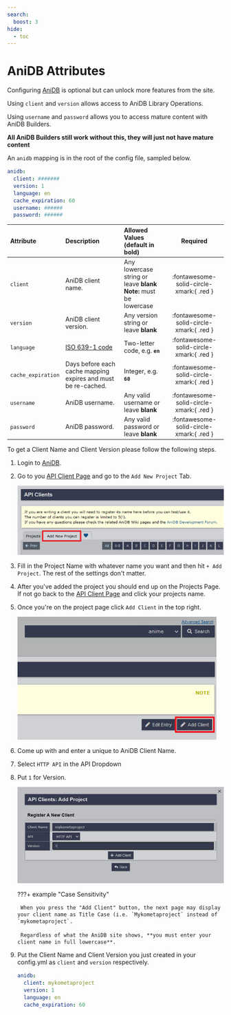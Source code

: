```yaml
---
search:
  boost: 3
hide:
  - toc
---
```

# AniDB Attributes

Configuring [AniDB](https://anidb.net/) is optional but can unlock more features from the site.

Using `client` and `version` allows access to AniDB Library Operations.

Using `username` and `password` allows you to access mature content with AniDB Builders.

**All AniDB Builders still work without this, they will just not have mature content**

An `anidb` mapping is in the root of the config file, sampled below.

```yaml title="config.yml AniDB sample"
anidb:
  client: #######
  version: 1
  language: en
  cache_expiration: 60
  username: ######
  password: ######
```

| Attribute          | Description                                                             | Allowed Values (default in **bold**)                                                  |                  Required                  |
|:-------------------|:------------------------------------------------------------------------|:--------------------------------------------------------------------------------------|:------------------------------------------:|
| `client`           | AniDB client name.                                                      | Any lowercase string or leave **blank**<br><strong>Note:</strong> must be lowercase   |  :fontawesome-solid-circle-xmark:{ .red }  |
| `version`          | AniDB client version.                                                   | Any version string or leave **blank**                                                 | :fontawesome-solid-circle-xmark:{ .red }   |
| `language`         | [ISO 639-1 code](https://en.wikipedia.org/wiki/List_of_ISO_639-1_codes) | Two-letter code, e.g. **`en`**                                                        |  :fontawesome-solid-circle-xmark:{ .red }  |
| `cache_expiration` | Days before each cache mapping expires and must be re-cached.           | Integer, e.g. **`60`**                                                                |  :fontawesome-solid-circle-xmark:{ .red }  |
| `username`         | AniDB username.                                                         | Any valid username or leave **blank**                                                 |  :fontawesome-solid-circle-xmark:{ .red }  |
| `password`         | AniDB password.                                                         | Any valid password or leave **blank**                                                 |  :fontawesome-solid-circle-xmark:{ .red }  |

To get a Client Name and Client Version please follow the following steps.

1. Login to [AniDB](https://anidb.net/).
2. Go to you [API Client Page](https://anidb.net/software/add) and go to the `Add New Project` Tab.

    ![AniDB Add Project](../assets/images/config/anidb-1.png)

3. Fill in the Project Name with whatever name you want and then hit `+ Add Project`. The rest of the settings don't matter.
4. After you've added the project you should end up on the Projects Page. If not go back to the [API Client Page](https://anidb.net/software/add) and click your projects name.
5. Once you're on the project page click `Add Client` in the top right.

    ![AniDB Add Client](../assets/images/config/anidb-2.png)

6. Come up with and enter a unique to AniDB Client Name.
7. Select `HTTP API` in the API Dropdown
8. Put `1` for Version.

    ![AniDB Client Page](../assets/images/config/anidb-3.png)

    ???+ example "Case Sensitivity"

        When you press the "Add Client" button, the next page may display your client name as Title Case (i.e. `Mykometaproject` instead of `mykometaproject`.

        Regardless of what the AniDB site shows, **you must enter your client name in full lowercase**.

9. Put the Client Name and Client Version you just created in your config.yml as `client` and `version` respectively.

    ```yaml
    anidb:
      client: mykometaproject
      version: 1
      language: en
      cache_expiration: 60
    ```